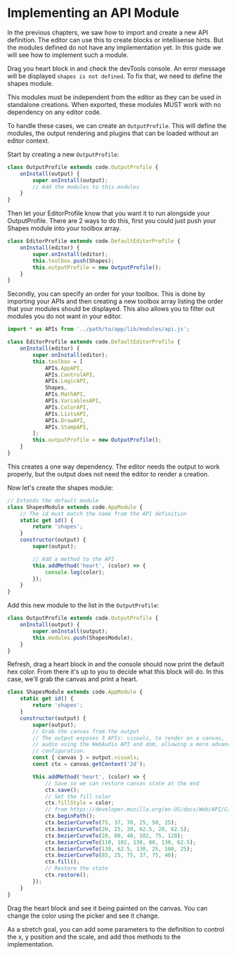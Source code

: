 # Implementing an API Module

In the previous chapters, we saw how to import and create a new API definition. The editor can use this to create blocks or intellisense hints.
But the modules defined do not have any implementation yet. In this guide we will see how to implement such a module.

Drag you heart block in and check the devTools console. An error message will be displayed `shapes is not defined`. To fix that, we need to define the shapes module.

This modules must be independent from the editor as they can be used in standalone creations. When exported, these modules MUST work with no dependency on any editor code.

To handle these cases, we can create an `OutputProfile`. This will define the modules, the output rendering and plugins that can be loaded without an editor context.

Start by creating a new `OutputProfile`:

```js
class OutputProfile extends code.OutputProfile {
    onInstall(output) {
        super.onInstall(output);
        // Add the modules to this.modules
    }
}
```

Then let your EditorProfile know that you want it to run alongside your OutputProfile. There are 2 ways to do this, first you could just push your Shapes module into your toolbox array.

```js
class EditorProfile extends code.DefaultEditorProfile {
    onInstall(editor) {
        super.onInstall(editor);
        this.toolbox.push(Shapes);
        this.outputProfile = new OutputProfile();
    }
}
```
Secondly, you can specify an order for your toolbox. This is done by importing your APIs and then creating a new toolbox array listing the order that your modules should be displayed. This also allows you to filter out modules you do not want in your editor.
```js
import * as APIs from '../path/to/app/lib/modules/api.js';

class EditorProfile extends code.DefaultEditorProfile {
    onInstall(editor) {
        super.onInstall(editor);
        this.toolbox = [
            APIs.AppAPI,
            APIs.ControlAPI,
            APIs.LogicAPI,
            Shapes,
            APIs.MathAPI,
            APIs.VariablesAPI,
            APIs.ColorAPI,
            APIs.ListsAPI,
            APIs.DrawAPI,
            APIs.StampAPI,
        ];
        this.outputProfile = new OutputProfile();
    }
}
```
This creates a one way dependency. The editor needs the output to work properly, but the output does not need the editor to render a creation.

Now let's create the shapes module:

```js
// Extends the default module
class ShapesModule extends code.AppModule {
    // The id must match the name from the API definition
    static get id() {
        return 'shapes';
    }
    constructor(output) {
        super(output);

        // Add a method to the API
        this.addMethod('heart', (color) => {
            console.log(color);
        });
    }
}
```

Add this new module to the list in the `OutputProfile`:

```js
class OutputProfile extends code.OutputProfile {
    onInstall(output) {
        super.onInstall(output);
        this.modules.push(ShapesModule);
    }
}
```

Refresh, drag a heart block in and the console should now print the default hex color. From there it's up to you to decide what this block will do. In this case, we'll grab the canvas and print a heart.

```js
class ShapesModule extends code.AppModule {
    static get id() {
        return 'shapes';
    }
    constructor(output) {
        super(output);
        // Grab the canvas from the output
        // The output exposes 3 APIs: visuals, to render on a canvas,
        // audio using the WebAudio API and dom, allowing a more advanced
        // configuration.
        const { canvas } = output.visuals;
        const ctx = canvas.getContext('2d');

        this.addMethod('heart', (color) => {
            // Save so we can restore canvas state at the end
            ctx.save();
            // Set the fill color
            ctx.fillStyle = color;
            // from https://developer.mozilla.org/en-US/docs/Web/API/Canvas_API/Tutorial/Drawing_shapes
            ctx.beginPath();
            ctx.bezierCurveTo(75, 37, 70, 25, 50, 25);
            ctx.bezierCurveTo(20, 25, 20, 62.5, 20, 62.5);
            ctx.bezierCurveTo(20, 80, 40, 102, 75, 120);
            ctx.bezierCurveTo(110, 102, 130, 80, 130, 62.5);
            ctx.bezierCurveTo(130, 62.5, 130, 25, 100, 25);
            ctx.bezierCurveTo(85, 25, 75, 37, 75, 40);
            ctx.fill();
            // Restore the state
            ctx.restore();
        });
    }
}
```

Drag the heart block and see it being painted on the canvas. You can change the color using the picker and see it change.

As a stretch goal, you can add some parameters to the definition to control the x, y position and the scale, and add thos methods to the implementation.
